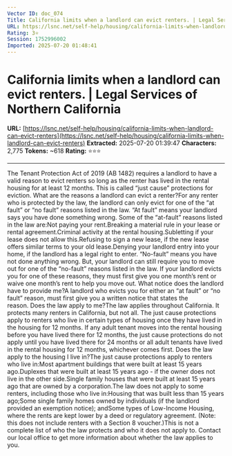 ```yaml
---
Vector ID: doc_074
Title: California limits when a landlord can evict renters. | Legal Services of Northern California
URL: https://lsnc.net/self-help/housing/california-limits-when-landlord-can-evict-renters
Rating: 3⭐
Session: 1752996002
Imported: 2025-07-20 01:48:41
---
```


# California limits when a landlord can evict renters. | Legal Services of Northern California

**URL:** [https://lsnc.net/self-help/housing/california-limits-when-landlord-can-evict-renters](https://lsnc.net/self-help/housing/california-limits-when-landlord-can-evict-renters)
**Extracted:** 2025-07-20 01:39:47
**Characters:** 2,775
**Tokens:** ~618
**Rating:** ⭐⭐⭐

---

The Tenant Protection Act of 2019 (AB 1482) requires a landlord to have a valid reason to evict renters so long as the renter has lived in the rental housing for at least 12 months. This is called “just cause” protections for eviction. What are the reasons a landlord can evict a renter?For any renter who is protected by the law, the landlord can only evict for one of the “at fault” or “no fault” reasons listed in the law. “At fault” means your landlord says you have done something wrong. Some of the “at-fault” reasons listed in the law are:Not paying your rent.Breaking a material rule in your lease or rental agreement.Criminal activity at the rental housing.Subletting if your lease does not allow this.Refusing to sign a new lease, if the new lease offers similar terms to your old lease.Denying your landlord entry into your home, if the landlord has a legal right to enter. “No-fault” means you have not done anything wrong. But, your landlord can still require you to move out for one of the “no-fault” reasons listed in the law. If your landlord evicts you for one of these reasons, they must first give you one month’s rent or waive one month’s rent to help you move out. What notice does the landlord have to provide me?A landlord who evicts you for either an “at fault” or “no fault” reason, must first give you a written notice that states the reason. Does the law apply to me?The law applies throughout California. It protects many renters in California, but not all. The just cause protections apply to renters who live in certain types of housing once they have lived in the housing for 12 months. If any adult tenant moves into the rental housing before you have lived there for 12 months, the just cause protections do not apply until you have lived there for 24 months or all adult tenants have lived in the rental housing for 12 months, whichever comes first. Does the law apply to the housing I live in?The just cause protections apply to renters who live in:Most apartment buildings that were built at least 15 years ago.Duplexes that were built at least 15 years ago - if the owner does not live in the other side.Single family houses that were built at least 15 years ago that are owned by a corporation.The law does not apply to some renters, including those who live in:Housing that was built less than 15 years ago;Some single family homes owned by individuals (if the landlord provided an exemption notice); andSome types of Low-Income Housing, where the rents are kept lower by a deed or regulatory agreement. (Note: this does not include renters with a Section 8 voucher.)This is not a complete list of who the law protects and who it does not apply to. Contact our local office to get more information about whether the law applies to you.
